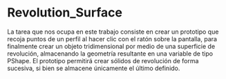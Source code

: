 # Revolution_Surface
La tarea que nos ocupa en este trabajo consiste en crear un prototipo que recoja puntos de un perfil al hacer clic con el ratón sobre la pantalla, para finalmente crear un objeto tridimensional por medio de una superficie de revolución, almacenando la geometría resultante en una variable de tipo PShape. El prototipo permitirá crear sólidos de revolución de forma sucesiva, si bien se almacene únicamente el último definido.
